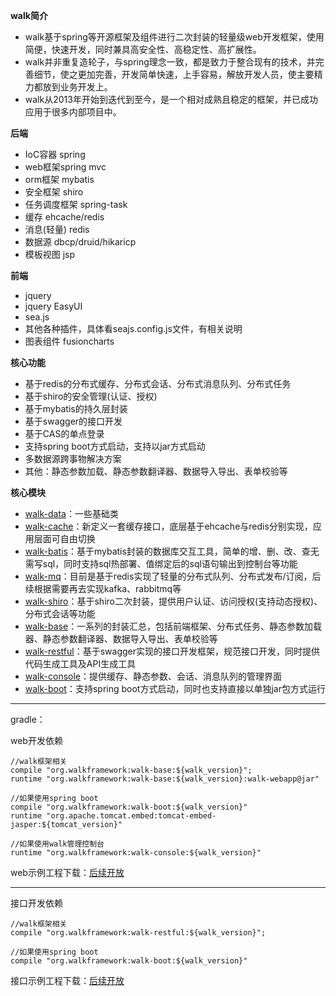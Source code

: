**walk简介**
* walk基于spring等开源框架及组件进行二次封装的轻量级web开发框架，使用简便，快速开发，同时兼具高安全性、高稳定性、高扩展性。
* walk并非重复造轮子，与spring理念一致，都是致力于整合现有的技术，并完善细节，使之更加完善，开发简单快速，上手容易，解放开发人员，使主要精力都放到业务开发上。
* walk从2013年开始到迭代到至今，是一个相对成熟且稳定的框架，并已成功应用于很多内部项目中。

**后端**
* IoC容器 spring
* web框架spring mvc
* orm框架 mybatis
* 安全框架 shiro
* 任务调度框架 spring-task
* 缓存 ehcache/redis
* 消息(轻量) redis
* 数据源 dbcp/druid/hikaricp
* 模板视图 jsp

**前端**
* jquery
* jquery EasyUI
* sea.js
* 其他各种插件，具体看seajs.config.js文件，有相关说明
* 图表组件 fusioncharts

**核心功能**
* 基于redis的分布式缓存、分布式会话、分布式消息队列、分布式任务
* 基于shiro的安全管理(认证、授权)
* 基于mybatis的持久层封装
* 基于swagger的接口开发
* 基于CAS的单点登录
* 支持spring boot方式启动，支持以jar方式启动
* 多数据源跨事物解决方案
* 其他：静态参数加载、静态参数翻译器、数据导入导出、表单校验等

**核心模块**
* [walk-data](668779)：一些基础类
* [walk-cache](664722)：新定义一套缓存接口，底层基于ehcache与redis分别实现，应用层面可自由切换
* [walk-batis](664723)：基于mybatis封装的数据库交互工具，简单的增、删、改、查无需写sql，同时支持sql热部署、值绑定后的sql语句输出到控制台等功能
* [walk-mq](664724)：目前是基于redis实现了轻量的分布式队列、分布式发布/订阅，后续根据需要再去实现kafka、rabbitmq等
* [walk-shiro](664725)：基于shiro二次封装，提供用户认证、访问授权(支持动态授权)、分布式会话等功能
* [walk-base](664726)：一系列的封装汇总，包括前端框架、分布式任务、静态参数加载器、静态参数翻译器、数据导入导出、表单校验等
* [walk-restful](664728)：基于swagger实现的接口开发框架，规范接口开发，同时提供代码生成工具及API生成工具
* [walk-console](664730)：提供缓存、静态参数、会话、消息队列的管理界面
* [walk-boot](664729)：支持spring boot方式启动，同时也支持直接以单独jar包方式运行

* * * * *
gradle：

web开发依赖
~~~
//walk框架相关
compile "org.walkframework:walk-base:${walk_version}";
runtime "org.walkframework:walk-base:${walk_version}:walk-webapp@jar"

//如果使用spring boot
compile "org.walkframework:walk-boot:${walk_version}"
runtime "org.apache.tomcat.embed:tomcat-embed-jasper:${tomcat_version}"

//如果使用walk管理控制台
runtime "org.walkframework:walk-console:${walk_version}"
~~~
web示例工程下载：[后续开放](#)

* * * * *
接口开发依赖
~~~
//walk框架相关
compile "org.walkframework:walk-restful:${walk_version}";

//如果使用spring boot
compile "org.walkframework:walk-boot:${walk_version}"
~~~
接口示例工程下载：[后续开放](#)
